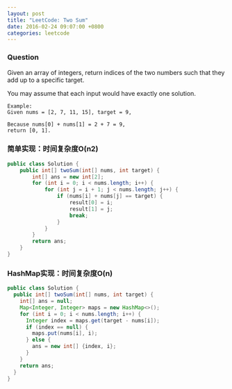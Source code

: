 ```yaml
---
layout: post
title: "LeetCode: Two Sum"
date: 2016-02-24 09:07:00 +0800
categories: leetcode
---
```

### Question
Given an array of integers, return indices of the two numbers such that they add up to a specific target.

You may assume that each input would have exactly one solution.

~~~
Example:
Given nums = [2, 7, 11, 15], target = 9,

Because nums[0] + nums[1] = 2 + 7 = 9,
return [0, 1].
~~~

### 简单实现：时间复杂度O(n2)

~~~java
public class Solution {
    public int[] twoSum(int[] nums, int target) {
        int[] ans = new int[2];
        for (int i = 0; i < nums.length; i++) {
            for (int j = i + 1; j < nums.length; j++) {
                if (nums[i] + nums[j] == target) {
                    result[0] = i;
                    result[1] = j;
                    break;
                }
            }
        }
        return ans;
    }
}
~~~

### HashMap实现：时间复杂度O(n)

~~~java
public class Solution {
  public int[] twoSum(int[] nums, int target) {
    int[] ans = null;
    Map<Integer, Integer> maps = new HashMap<>();
    for (int i = 0; i < nums.length; i++) {
      Integer index = maps.get(target - nums[i]);
      if (index == null) {
        maps.put(nums[i], i);
      } else {
        ans = new int[] {index, i};
      }
    }
    return ans;
  }
}
~~~
